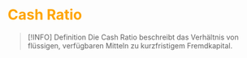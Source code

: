 # <font color = "orange">Cash Ratio</font>
>[!INFO] Definition
>Die Cash Ratio beschreibt das Verhältnis von flüssigen, verfügbaren Mitteln zu kurzfristigem Fremdkapital.

